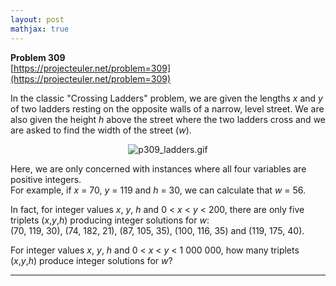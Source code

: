 ```yaml
---
layout: post
mathjax: true
---
```

**Problem 309**  
[https://projecteuler.net/problem=309](https://projecteuler.net/problem=309)

<p>In the classic "Crossing Ladders" problem, we are given the lengths <var>x</var> and <var>y</var> of two ladders resting on the opposite walls of a narrow, level street. We are also given the height <var>h</var> above the street where the two ladders cross and we are asked to find the width of the street (<var>w</var>).</p>

<div align="center"><img src="https://projecteuler.net/project/images/p309_ladders.gif" class="dark_img" alt="p309_ladders.gif" /></div>

<p>Here, we are only concerned with instances where all four variables are positive integers.<br />
For example, if <var>x</var> = 70, <var>y</var> = 119 and <var>h</var> = 30, we can calculate that <var>w</var> = 56.</p>

<p>In fact, for integer values <var>x</var>, <var>y</var>, <var>h</var> and 0 &lt; <var>x</var> &lt; <var>y</var> &lt; 200, there are only five triplets (<var>x</var>,<var>y</var>,<var>h</var>) producing integer solutions for <var>w</var>:<br />
(70, 119, 30), (74, 182, 21), (87, 105, 35), (100, 116, 35) and (119, 175, 40).</p>

<p>For integer values <var>x</var>, <var>y</var>, <var>h</var> and 0 &lt; <var>x</var> &lt; <var>y</var> &lt; 1 000 000, how many triplets (<var>x</var>,<var>y</var>,<var>h</var>) produce integer solutions for <var>w</var>?</p>

---
